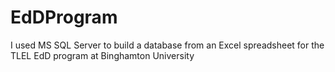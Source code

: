 # EdDProgram
I used MS SQL Server to build a database from an Excel spreadsheet for the TLEL EdD program at Binghamton University

